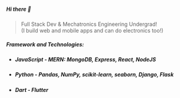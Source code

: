 ##### Hi there 👋
> Full Stack Dev & Mechatronics Engineering Undergrad!  
> (I build web and mobile apps and can do electronics too!)

##### Framework and Technologies:
* ##### JavaScript       - MERN: MongoDB, Express, React, NodeJS
* ##### Python           - Pandas, NumPy, scikit-learn, seaborn, Django, Flask
* ##### Dart             - Flutter

<!--
**asmyio/asmyio** is a ✨ _special_ ✨ repository because its `README.md` (this file) appears on your GitHub profile.

Here are some ideas to get you started:

- 🔭 I’m currently working on ...
- 🌱 I’m currently learning ...
- 👯 I’m looking to collaborate on ...
- 🤔 I’m looking for help with ...
- 💬 Ask me about ...
- 📫 How to reach me: ...
- 😄 Pronouns: ...
- ⚡ Fun fact: ...
-->
